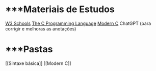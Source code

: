 # ***Materiais de Estudos

[W3 Schools](https://www.w3schools.com/c/c_intro.php)
[The C Programming Language](https://www.cs.emory.edu/~cheung/Courses/255/Syllabus/1-C-intro/Docs/C-book.pdf)
[Modern C](https://inria.hal.science/hal-02383654v1/file/ModernC.pdf)
ChatGPT (para corrigir e melhoras as anotações)
# ***Pastas

[[Sintaxe básica]]
[[Modern C]]



